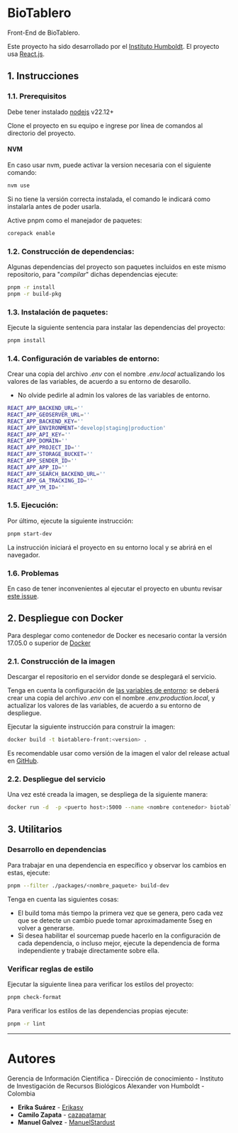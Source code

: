 # BioTablero

Front-End de BioTablero.

Este proyecto ha sido desarrollado por el [Instituto Humboldt](http://www.humboldt.org.co). El proyecto usa [React.js](https://reactjs.org).

## 1. Instrucciones

### 1.1. Prerequisitos

Debe tener instalado [nodejs](https://nodejs.org/) v22.12+

Clone el proyecto en su equipo e ingrese por línea de comandos al directorio del proyecto.

#### NVM

En caso usar nvm, puede activar la version necesaria con el siguiente comando:

```sh
nvm use

```

Si no tiene la versión correcta instalada, el comando le indicará como instalarla antes de poder usarla.

Active pnpm como el manejador de paquetes:

```sh
corepack enable
```

### 1.2. Construcción de dependencias:

Algunas dependencias del proyecto son paquetes incluidos en este mismo repositorio, para "_compilar_" dichas dependencias ejecute:

```sh
pnpm -r install
pnpm -r build-pkg
```

### 1.3. Instalación de paquetes:

Ejecute la siguiente sentencia para instalar las dependencias del proyecto:

```sh
pnpm install
```

### 1.4. Configuración de variables de entorno:

Crear una copia del archivo _.env_ con el nombre _.env.local_ actualizando los valores de las variables, de acuerdo a su entorno de desarollo.

- No olvide pedirle al admin los valores de las variables de entorno.

```sh
REACT_APP_BACKEND_URL=''
REACT_APP_GEOSERVER_URL=''
REACT_APP_BACKEND_KEY=''
REACT_APP_ENVIRONMENT='develop|staging|production'
REACT_APP_API_KEY=''
REACT_APP_DOMAIN=''
REACT_APP_PROJECT_ID=''
REACT_APP_STORAGE_BUCKET=''
REACT_APP_SENDER_ID=''
REACT_APP_APP_ID=''
REACT_APP_SEARCH_BACKEND_URL=''
REACT_APP_GA_TRACKING_ID=''
REACT_APP_YM_ID=''

```

### 1.5. Ejecución:

Por último, ejecute la siguiente instrucción:

```sh
pnpm start-dev
```

La instrucción iniciará el proyecto en su entorno local y se abrirá en el navegador.

### 1.6. Problemas

En caso de tener inconvenientes al ejecutar el proyecto en ubuntu revisar [este issue](https://github.com/facebook/create-react-app/issues/2549#issuecomment-315678389).

## 2. Despliegue con Docker

Para desplegar como contenedor de Docker es necesario contar la versión 17.05.0 o superior de [Docker](https://www.docker.com/)

### 2.1. Construcción de la imagen

Descargar el repositorio en el servidor donde se desplegará el servicio.

Tenga en cuenta la configuración de [las variables de entorno](https://create-react-app.dev/docs/adding-custom-environment-variables/#what-other-env-files-can-be-used): se deberá crear una copia del archivo _.env_ con el nombre _.env.production.local_, y actualizar los valores de las variables, de acuerdo a su entorno de despliegue.

Ejecutar la siguiente instrucción para construir la imagen:

```sh
docker build -t biotablero-front:<version> .
```

Es recomendable usar como versión de la imagen el valor del release actual en [GitHub](https://github.com/PEM-Humboldt/biotablero/releases).

### 2.2. Despliegue del servicio

Una vez esté creada la imagen, se despliega de la siguiente manera:

```sh
docker run -d  -p <puerto host>:5000 --name <nombre contenedor> biotablero-front:<version imagen>
```

## 3. Utilitarios

### Desarrollo en dependencias

Para trabajar en una dependencia en específico y observar los cambios en estas, ejecute:

```sh
pnpm --filter ./packages/<nombre_paquete> build-dev
```

Tenga en cuenta las siguientes cosas:

- El build toma más tiempo la primera vez que se genera, pero cada vez que se detecte un cambio puede tomar aproximadamente 5seg en volver a generarse.
- Si desea habilitar el sourcemap puede hacerlo en la configuración de cada dependencia, o incluso mejor, ejecute la dependencia de forma independiente y trabaje directamente sobre ella.

### Verificar reglas de estilo

Ejecutar la siguiente linea para verificar los estilos del proyecto:

```sh
pnpm check-format
```

Para verificar los estilos de las dependencias propias ejecute:

```sh
pnpm -r lint
```

---

# Autores

Gerencia de Información Científica - Dirección de conocimiento - Instituto de Investigación de Recursos Biológicos Alexander von Humboldt - Colombia

- **Erika Suárez** - [Erikasv](https://github.com/erikasv)
- **Camilo Zapata** - [cazapatamar](https://github.com/cazapatamar)
- **Manuel Galvez** - [ManuelStardust](https://github.com/ManuelStardust)
